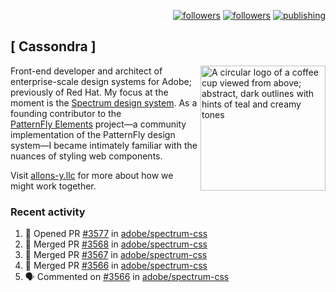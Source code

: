 <p align="right"><a rel="me" href="https://front-end.social/@castastrophe">
    <img alt="followers" title="Follow me on Mastodon" src="https://img.shields.io/mastodon/follow/109297102751309835?domain=https%3A%2F%2Ffront-end.social&label=Follow&logo=mastodon&logoColor=white&style=for-the-badge&labelColor=008080&color=006969"/></a>
  <a href="https://codepen.io/castastrophe/">
    <img alt="followers" title="Follow me on CodePen" src="https://img.shields.io/badge/23-1?color=640464&labelColor=7c007c&style=for-the-badge&logo=codepen&label=Follow"/></a>
<a href="https://castastrophe.medium.com/">
    <img alt="publishing" title="View articles on Medium" src="https://img.shields.io/badge/107-1?color=666&labelColor=444&label=subscribe&logo=medium&logoColor=white&style=for-the-badge"/></a>
</p>

## [&nbsp;Cassondra&nbsp;]

<img align="right" src="https://github-production-user-asset-6210df.s3.amazonaws.com/1840295/253016758-ba468774-1cd3-42c2-8f43-947b5eeb5edf.png" height="200" alt="A circular logo of a coffee cup viewed from above; abstract, dark outlines with hints of teal and creamy tones">

Front-end developer and architect of enterprise-scale design systems for Adobe; previously of Red Hat. My focus at the moment is the [Spectrum design system](https://github.com/adobe/spectrum-css). As a founding contributor to the [PatternFly&nbsp;Elements](https://github.com/patternfly/patternfly-elements) project&mdash;a community implementation of the PatternFly design system&mdash;I became intimately familiar with the nuances of styling web components.

Visit [allons-y.llc](http://allons-y.llc/) for more about how we might work together.

### Recent activity

<!--START_SECTION:activity-->
1. 💪 Opened PR [#3577](https://github.com/adobe/spectrum-css/pull/3577) in [adobe/spectrum-css](https://github.com/adobe/spectrum-css)
2. 🎉 Merged PR [#3568](https://github.com/adobe/spectrum-css/pull/3568) in [adobe/spectrum-css](https://github.com/adobe/spectrum-css)
3. 🎉 Merged PR [#3567](https://github.com/adobe/spectrum-css/pull/3567) in [adobe/spectrum-css](https://github.com/adobe/spectrum-css)
4. 🎉 Merged PR [#3566](https://github.com/adobe/spectrum-css/pull/3566) in [adobe/spectrum-css](https://github.com/adobe/spectrum-css)
5. 🗣 Commented on [#3566](https://github.com/adobe/spectrum-css/pull/3566#issuecomment-2669814350) in [adobe/spectrum-css](https://github.com/adobe/spectrum-css)
<!--END_SECTION:activity-->
